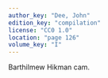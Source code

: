 ```yaml
---
author_key: "Dee, John"
edition_key: "compilation"
license: "CC0 1.0"
location: "page 126"
volume_key: "I"
---
```

Barthilmew Hikman cam.
